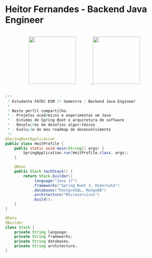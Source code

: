 # Heitor Fernandes - Backend Java Engineer
<br>
 <div align="center">
<a href="https://github.com/HeitFernandes">
<img loading="lazy" height="150em" style="margin-right: 50px;" src="https://github-readme-stats.vercel.app/api/top-langs/?username=HeitFernandes&layout=compact&langs_count=7&theme=dracula"/>
<img loading="lazy" height="150em" src="https://github-readme-stats.vercel.app/api?username=HeitFernandes&show_icons=true&theme=dracula&include_all_commits=true&count_private=true"/>
</a>
</div>
<br>

```java
/**
 * Estudante FATEC DSM 2º Semestre | Backend Java Engineer
 * 
 * Neste perfil compartilho:
 * - Projetos acadêmicos e experimentos em Java
 * - Estudos de Spring Boot e arquitetura de software
 * - Resoluções de desafios algorítmicos
 * - Evolução do meu roadmap de desenvolvimento
 */
@SpringBootApplication
public class HeitProfile {
    public static void main(String[] args) {
        SpringApplication.run(HeitProfile.class, args);
    }

    @Bean
    public Stack techStack() {
        return Stack.builder()
            .language("Java 17")
            .frameworks("Spring Boot 3, Hibernate")
            .databases("PostgreSQL, MongoDB")
            .architecture("Microservices")
            .build();
    }
}

@Data
@Builder
class Stack {
    private String language;
    private String frameworks;
    private String databases;
    private String architecture;
}

